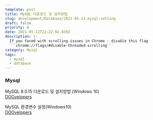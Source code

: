 ```yaml
---
template: post
title: MySQL 다운로드 및 설치방법
slug: development/Database/2021-05-13-mysql-setting
draft: false
priority: 0
date: 2021-05-12T22:22:02.039Z
description: |-
  If you faced with scrolling issues in Chrome - disable this flag 
  ```chrome://flags/#disable-threaded-scrolling```
category: Mysql
tags:
  - mysql
  - database
---
```


### Mysql

MySQL 8.0.15 다운로드 및 설치방법 (Windows 10)  
[DOGvelopers](https://dog-developers.tistory.com/20)

MySQL 환경변수 설정(Windows10)  
[DOGvelopers](https://dog-developers.tistory.com/21)
